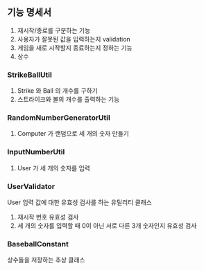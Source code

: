 ## 기능 명세서

1. 재시작/종료를 구분하는 기능
2. 사용자가 잘못된 값을 입력하는지 validation
3. 게임을 새로 시작할지 종료하는지 정하는 기능
4. 상수

### StrikeBallUtil
1. Strike 와 Ball 의 개수를 구하기
2. 스트라이크와 볼의 개수를 출력하는 기능

### RandomNumberGeneratorUtil
1. Computer 가 랜덤으로 세 개의 숫자 만들기

### InputNumberUtil
1. User 가 세 개의 숫자를 입력

### UserValidator
User 입력 값에 대한 유효성 검사를 하는 유틸리티 클래스
1. 재시작 번호 유효성 검사
2. 세 개의 숫자를 입력할 때 0이 아닌 서로 다른 3개 숫자인지 유효성 검사

### BaseballConstant
상수들을 저장하는 추상 클래스
